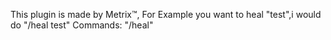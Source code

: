 This plugin is made by Metrix™, For Example you want to heal
"test",i would do "/heal test"
Commands:
"/heal"
